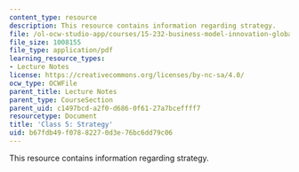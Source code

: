 ```yaml
---
content_type: resource
description: This resource contains information regarding strategy.
file: /ol-ocw-studio-app/courses/15-232-business-model-innovation-global-health-in-frontier-markets-fall-2013/b67fdb49f07882270d3e76bc6dd79c06_MIT15_232F13_Class5.pdf
file_size: 1008155
file_type: application/pdf
learning_resource_types:
- Lecture Notes
license: https://creativecommons.org/licenses/by-nc-sa/4.0/
ocw_type: OCWFile
parent_title: Lecture Notes
parent_type: CourseSection
parent_uid: c1497bcd-a2f0-d686-0f61-27a7bceffff7
resourcetype: Document
title: 'Class 5: Strategy'
uid: b67fdb49-f078-8227-0d3e-76bc6dd79c06
---
```

This resource contains information regarding strategy.